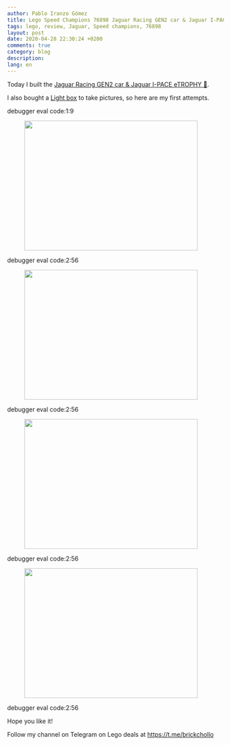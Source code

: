 ```yaml
---
author: Pablo Iranzo Gómez
title: Lego Speed Champions 76898 Jaguar Racing GEN2 car & Jaguar I-PACE eTROPHY
tags: lego, review, Jaguar, Speed champions, 76898
layout: post
date: 2020-04-28 22:30:24 +0200
comments: true
category: blog
description:
lang: en
---
```


Today I built the [Jaguar Racing GEN2 car & Jaguar I-PACE eTROPHY 🛒](https://www.amazon.es/dp/B07W5PXDYZ?tag=redken-21).

I also bought a [Light box](https://s.click.aliexpress.com/e/_bmC0MP) to take pictures, so here are my first attempts.

<div class="elegant-gallery" itemscope itemtype="http://schema.org/ImageGallery"> debugger eval code:1:9
<figure itemprop="associatedMedia" itemscope itemtype="http://schema.org/ImageObject">
        <a href="https://i.imgur.com/B50sbOb.jpg.jpg" itemprop="contentUrl" data-size="4032x3024">
            <img src="https://i.imgur.com/B50sbOb.jpg" width="403" height="302" itemprop="thumbnail" alt="" />
        </a>
        <figcaption itemprop="caption description"></figcaption>
    </figure> debugger eval code:2:56
<figure itemprop="associatedMedia" itemscope itemtype="http://schema.org/ImageObject">
        <a href="https://i.imgur.com/fYx5Jtr.jpg.jpg" itemprop="contentUrl" data-size="4032x3024">
            <img src="https://i.imgur.com/fYx5Jtr.jpg" width="403" height="302" itemprop="thumbnail" alt="" />
        </a>
        <figcaption itemprop="caption description"></figcaption>
    </figure> debugger eval code:2:56
<figure itemprop="associatedMedia" itemscope itemtype="http://schema.org/ImageObject">
        <a href="https://i.imgur.com/KuB4tO6.jpg.jpg" itemprop="contentUrl" data-size="4032x3024">
            <img src="https://i.imgur.com/KuB4tO6.jpg" width="403" height="302" itemprop="thumbnail" alt="" />
        </a>
        <figcaption itemprop="caption description"></figcaption>
    </figure> debugger eval code:2:56
<figure itemprop="associatedMedia" itemscope itemtype="http://schema.org/ImageObject">
        <a href="https://i.imgur.com/vg9yZ9m.jpg.jpg" itemprop="contentUrl" data-size="4032x3024">
            <img src="https://i.imgur.com/vg9yZ9m.jpg" width="403" height="302" itemprop="thumbnail" alt="" />
        </a>
        <figcaption itemprop="caption description"></figcaption>
    </figure> debugger eval code:2:56
</div>

Hope you like it!

Follow my channel on Telegram on Lego deals at <https://t.me/brickchollo>
